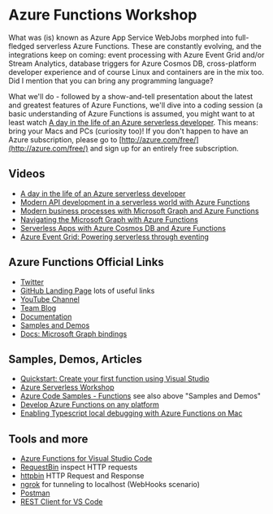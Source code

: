 # Azure Functions Workshop

What was (is) known as Azure App Service WebJobs morphed into full-fledged serverless Azure Functions. 
These are constantly evolving, and the integrations keep on coming: event processing with Azure Event Grid 
and/or Stream Analytics, database triggers for Azure Cosmos DB, cross-platform developer experience 
and of course Linux and containers are in the mix too. Did I mention that you can 
bring any programming language?

What we'll do - followed by a show-and-tell presentation about the latest and greatest features of Azure Functions, 
we'll dive into a coding session (a basic understanding of Azure Functions is assumed, you might want to at least watch
[A day in the life of an Azure serverless developer](https://www.youtube.com/watch?v=jdiKoWdrIn4). This means: bring 
your Macs and PCs (curiosity too)! If you don't happen to have an Azure subscription, please go to 
[http://azure.com/free/](http://azure.com/free/) and sign up for an entirely free subscription.

## Videos

* [A day in the life of an Azure serverless developer](https://www.youtube.com/watch?v=jdiKoWdrIn4)
* [Modern API development in a serverless world with Azure Functions](https://www.youtube.com/watch?v=uXTUTKyaTv4)
* [Modern business processes with Microsoft Graph and Azure Functions ](https://www.youtube.com/watch?v=Y3cC0Hpemmk)
* [Navigating the Microsoft Graph with Azure Functions](https://channel9.msdn.com/Shows/Azure-Friday/Navigating-the-Microsoft-Graph-with-Azure-Functions)
* [Serverless Apps with Azure Cosmos DB and Azure Functions](https://channel9.msdn.com/Shows/Azure-Friday/Severless-Apps-with-Azure-Cosmos-DB-and-Azure-Functions)
* [Azure Event Grid: Powering serverless through eventing](https://www.youtube.com/watch?v=SaOWhPTjHn0)

## Azure Functions Official Links

* [Twitter](https://twitter.com/azurefunctions)
* [GitHub Landing Page](https://github.com/Azure/Azure-Functions) lots of useful links
* [YouTube Channel](https://youtube.com/AzureFunctions )
* [Team Blog](https://blogs.msdn.microsoft.com/appserviceteam/)
* [Documentation](https://docs.microsoft.com/en-us/azure/azure-functions/)
* [Samples and Demos](https://github.com/Azure/Azure-Functions/wiki/Samples-and-content)
* [Docs: Microsoft Graph bindings](https://docs.microsoft.com/en-us/azure/azure-functions/functions-bindings-microsoft-graph)


## Samples, Demos, Articles

* [Quickstart: Create your first function using Visual Studio](https://docs.microsoft.com/en-us/azure/azure-functions/functions-create-your-first-function-visual-studio)
* [Azure Serverless Workshop](https://github.com/AzureCAT-GSI/azure-serverless-workshop)
* [Azure Code Samples - Functions](https://azure.microsoft.com/en-us/resources/samples/?sort=0&service=functions) see also above "Samples and Demos"
* [Develop Azure Functions on any platform](https://blogs.msdn.microsoft.com/appserviceteam/2017/09/25/develop-azure-functions-on-any-platform/)
* [Enabling Typescript local debugging with Azure Functions on Mac](https://blogs.technet.microsoft.com/livedevopsinjapan/2017/10/11/enabling-typescript-local-debugging-with-azure-functions-on-mac/)


## Tools and more

* [Azure Functions for Visual Studio Code](https://github.com/Microsoft/vscode-azurefunctions)
* [RequestBin](https://requestb.in/) inspect HTTP requests
* [httpbin](https://httpbin.org/) HTTP Request and Response 
* [ngrok](https://ngrok.com/) for tunneling to localhost (WebHooks scenario)
* [Postman](https://www.getpostman.com/)
* [REST Client for VS Code](http://josephwoodward.co.uk/2017/10/rest-%20client-for-vs-Code-an-elegant-alternative-postman)
